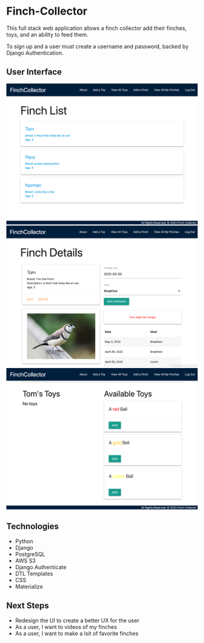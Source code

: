 # Finch-Collector

This full stack web application allows a finch collector add their finches, toys, and an ability to feed them. 

To sign up and a user must create a username and password, backed by Django Authentication. 

## User Interface

![finch-list-page](/assets/finch-list-page.png)
![finch-details-page](/assets/finch-details-page.png)
![finch-details-cont-page](/assets/finch-details-cont-page.png)

## Technologies
- Python 
- Django
- PostgreSQL
- AWS S3
- Django Authenticate
- DTL Templates
- CSS
- Materialize

## Next Steps 
- Redesign the UI to create a better UX for the user
- As a user, I want to videos of my finches 
- As a user, I want to make a lsit of favorite finches 
